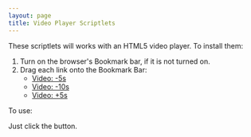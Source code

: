 ```yaml
---
layout: page
title: Video Player Scriptlets
---
```


These scriptlets will works with an HTML5 video player. To install them:

1. Turn on the browser's Bookmark bar, if it is not turned on.
1. Drag each link onto the Bookmark Bar:
    - [Video: -5s](javascript:document.querySelector("video").currentTime=document.querySelector("video").currentTime-5)
    - [Video: -10s](javascript:document.querySelector("video").currentTime=document.querySelector("video").currentTime-10)
    - [Video: +5s](javascript:document.querySelector("video").currentTime=document.querySelector("video").currentTime+5)

To use:

Just click the button.
